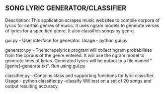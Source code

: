 SONG LYRIC GENERATOR/CLASSIFIER
-------------------------------
Description: This application scrapes music websites to compile corpora of lyrics for certain genres of music. It uses ngram models to generate verses of lyrics for a specified genre. It also classifies songs by genre.

gui.py - User interface for generator. Usage - python gui.py

generator.py - The scrapelyrics program will collect ngram probabilities from the corpus of the genre entered. It will use the ngram model to generate lines of lyrics. Generated lyrics will be output to a file named "[genre]-generate.txt". Run using gui.py

classifier.py - Contains class and supporting functions for lyric classifier.
Usage - python classifier.py -classify
Will test on a set of 20 songs and output resulting accuracy.